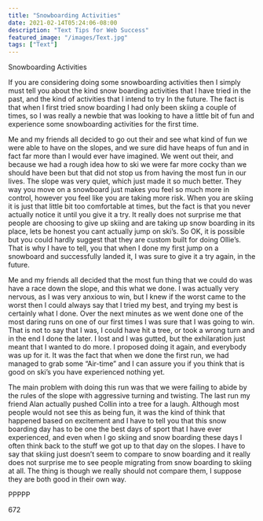 ```yaml
---
title: "Snowboarding Activities"
date: 2021-02-14T05:24:06-08:00
description: "Text Tips for Web Success"
featured_image: "/images/Text.jpg"
tags: ["Text"]
---
```


Snowboarding Activities

If you are considering doing some snowboarding activities then I simply must tell you about the kind snow boarding activities that I have tried in the past, and the kind of activities that I intend to try In the future. The fact is that when I first tried snow boarding I had only been skiing a couple of times, so I was really a newbie that was looking to have a little bit of fun and experience some snowboarding activities for the first time. 

Me and my friends all decided to go out their and see what kind of fun we were able to have on the slopes, and we sure did have heaps of fun and in fact far more than I would ever have imagined. We went out their, and because we had a rough idea how to ski we were far more cocky than we should have been but that did not stop us from having the most fun in our lives. The slope was very quiet, which just made it so much better. They way you move on a snowboard just makes you feel so much more in control, however you feel like you are taking more risk. When you are skiing it is just that little bit too comfortable at times, but the fact is that you never actually notice it until you give it a try. It really does not surprise me that people are choosing to give up skiing and are taking up snow boarding in its place, lets be honest you cant actually jump on ski’s. So OK, it is possible but you could hardly suggest that they are custom built for doing Ollie’s. That is why I have to tell, you that when I done my first jump on a snowboard and successfully landed it, I was sure to give it a try again, in the future. 

Me and my friends all decided that the most fun thing that we could do was have a race down the slope, and this what we done. I was actually very nervous, as I was very anxious  to win, but I knew if the worst came to the worst then I could always say that I tried my best, and trying my best is certainly what I done. Over the next minutes as we went done one of the most daring runs on one of our first times I was sure that I was going to win. That is not to say that I was, I could have hit a tree, or took a wrong turn and in the end I done the later. I lost and I was gutted, but the exhilaration just meant that I wanted to do more. I proposed doing it again, and everybody was up for it. It was the fact that when we done the first run, we had managed to grab some “Air-time” and I can assure you if you think that is good on ski’s you have experienced nothing yet. 

The main problem with doing this run was that we were failing to abide by the rules of the slope with aggressive turning and twisting. The last run my friend Alan actually pushed Collin into a tree for a laugh. Although most people would not see this as being fun, it was the kind of think that happened based on excitement and I have to tell you that this snow boarding day has to be one the best days of sport that I have ever experienced, and even when I go skiing and snow boarding these days I often think back to the stuff we got up to that day on the slopes. I have to say that skiing just doesn’t seem to compare to snow boarding and it really does not surprise me to see people migrating from snow boarding to skiing at all. The thing is though we really should not compare them, I suppose they are both good in their own way. 

PPPPP

672

